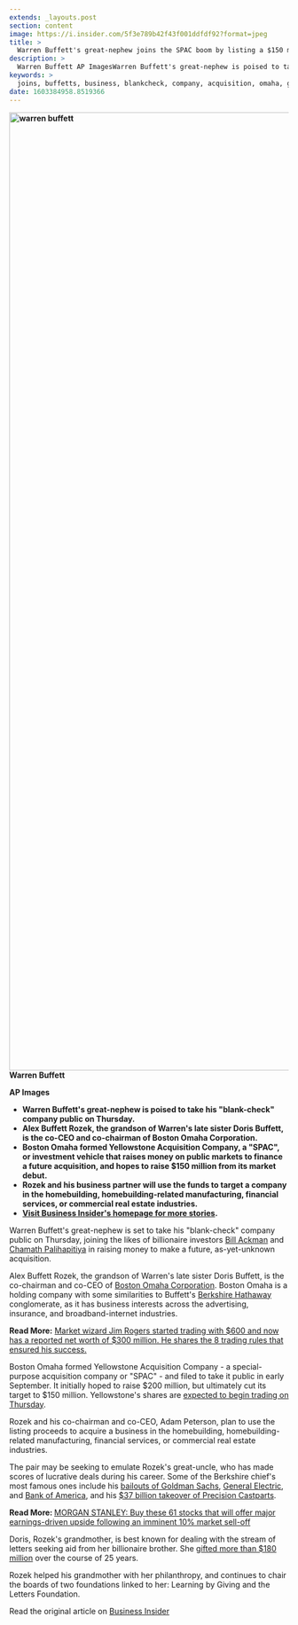 ```yaml
--- 
extends: _layouts.post 
section: content 
image: https://i.insider.com/5f3e789b42f43f001ddfdf92?format=jpeg 
title: > 
  Warren Buffett's great-nephew joins the SPAC boom by listing a $150 million blank-check company 
description: > 
  Warren Buffett AP ImagesWarren Buffett's great-nephew is poised to take his "blank-check" company public on Thursday.Alex Buffett Rozek, the grandson of Warren's late sister Doris Buffett, is the co-CEO and co-chairman of Boston Omaha Corporation.Boston Omaha formed Yellowstone Acquisition Company, a "SPAC", or investment vehicle that raises money on public markets to finance a future acquisition, and hopes to raise $150 million from its market debut.Warren Buffett's great-nephew is set to take his "blank-check" company public on Thursday, joining the likes of billionaire investors Bill Ackman and Chamath Palihapitiya in raising money to make a future, as-yet-unknown acquisition.Boston Omaha formed Yellowstone Acquisition Company - a special-purpose acquisition company or "SPAC" - and filed to take it public in early September. 
keywords: > 
  joins, buffetts, business, blankcheck, company, acquisition, omaha, greatnephew, boom, trading, cochairman, listing, market, warren, public, spac, buffett, million 
date: 1603384958.8519366 
--- 
```

<div><p><strong>&#13;
	<img alt="warren buffett" height="1728" width="3456" charset="" class="img-responsive imported-news-entry-img" src="https://i.insider.com/5f3e789b42f43f001ddfdf92?format=jpeg">&#13;
Warren Buffett&#13;
<p class="copyright">AP Images</p>&#13;
&#13;
</strong></p><ul><li><strong>Warren Buffett's great-nephew is poised to take his "blank-check" company public on Thursday.</strong></li><li><strong>Alex Buffett Rozek, the grandson of Warren's late sister Doris Buffett, is the co-CEO and co-chairman of Boston Omaha Corporation.</strong></li><li><strong>Boston Omaha formed Yellowstone Acquisition Company, a "SPAC", or investment vehicle that raises money on public markets to finance a future acquisition, and hopes to raise $150 million from its market debut.</strong></li><li><strong>Rozek and his business partner will use the funds to target a company in the homebuilding, homebuilding-related manufacturing, financial services, or commercial real estate industries.</strong></li><li><strong></strong><strong><a href="https://www.businessinsider.com/international?utm_source=markets&amp;utm_medium=ingest" target="_blank">Visit Business Insider's homepage for more stories</a>.</strong></li></ul><p>Warren Buffett's great-nephew is set to take his "blank-check" company public on Thursday, joining the likes of billionaire investors <a href="https://markets.businessinsider.com/news/stocks/bill-ackman-spac-psth-pershing-tontine-targets-buy-blank-check-2020-10-1029665772#?utm_source=markets&amp;utm_medium=ingest" target="_blank">Bill Ackman</a> and <a href="https://markets.businessinsider.com/news/stocks/social-capital-spac-ipoc-clover-health-deal-chamath-palihapitiya-merger-2020-10-1029652323?utm_source=markets&amp;utm_medium=ingest" target="_blank">Chamath Palihapitiya</a> in raising money to make a future, as-yet-unknown acquisition.</p><p>Alex Buffett Rozek, the grandson of Warren's late sister Doris Buffett, is the co-chairman and co-CEO of <a href="https://markets.businessinsider.com/stocks/bomn-stock?utm_source=markets&amp;utm_medium=ingest" target="_blank">Boston Omaha Corporation</a>. Boston Omaha is a holding company with some similarities to Buffett's <a href="https://markets.businessinsider.com/stocks/brk-b-stock?utm_source=markets&amp;utm_medium=ingest" target="_blank">Berkshire Hathaway</a> conglomerate, as it has business interests across the advertising, insurance, and broadband-internet industries.</p><p><strong>Read More:</strong>&#160;<a href="https://www.businessinsider.com/investing-trading-strategy-jim-rogers-8-rules-for-big-returns-2020-10?utm_source=markets&amp;utm_medium=ingest" target="_blank" rel="noopener noreferrer">Market wizard Jim Rogers started trading with $600 and now has a reported net worth of $300 million. He shares the 8 trading rules that ensured his success.</a> &#13;
    </p><p class="htl-ad ">&#13;
    </p>&#13;
&#13;
    <p class="htl-ad ">&#13;
    </p>&#13;
<p>Boston Omaha formed Yellowstone Acquisition Company - a special-purpose acquisition company or "SPAC" - and filed to take it public in early September. It initially hoped to raise $200 million, but ultimately cut its target to $150 million. Yellowstone's shares are <a href="https://www.sec.gov/Archives/edgar/data/1823587/000121390020032428/0001213900-20-032428-index.htm" target="_blank">expected to begin trading on Thursday</a>.</p><p>Rozek and his co-chairman and co-CEO, Adam Peterson, plan to use the listing proceeds to acquire a business in the homebuilding, homebuilding-related manufacturing, financial services, or commercial real estate industries.</p><p>The pair may be seeking to emulate Rozek's great-uncle, who has made scores of lucrative deals during his career. Some of the Berkshire chief's most famous ones include his <a href="https://markets.businessinsider.com/news/stocks/warren-buffett-berkshire-hathaway-goldman-sachs-sale-billions-return-bailout-2020-5-1029212109#?utm_source=markets&amp;utm_medium=ingest" target="_blank">bailouts of Goldman Sachs</a>, <a href="https://markets.businessinsider.com/news/stocks/warren-buffett-invested-3-billion-general-electric-ge-2008-crisis-2020-6-1029327040#?utm_source=markets&amp;utm_medium=ingest" target="_blank">General Electric</a>, and <a href="https://markets.businessinsider.com/news/stocks/warren-buffett-invested-5-billion-bank-of-america-made-fortune-2020-10-1029690339#:~:text=to%20BI%20Prime-,Warren%20Buffett%20plowed%20%245%20billion%20into%20Bank%20of%20America%20during,a%20fortune%20in%20the%20process.&amp;text=Warren%20Buffett%20invested%20%245%20billion,cushion%20to%20the%20struggling%20lender.?utm_source=markets&amp;utm_medium=ingest" target="_blank">Bank of America</a>, and his <a href="https://www.businessinsider.com/berkshire-hathaway-to-buy-precision-castparts-2015-8?utm_source=markets&amp;utm_medium=ingest" target="_blank">$37 billion takeover of Precision Castparts</a>.</p><p><strong>Read More:&#160;</strong><a href="https://www.businessinsider.com/stock-picks-to-buy-61-companies-upside-earnings-2021-ms-2020-10?utm_source=markets&amp;utm_medium=ingest" target="_blank" rel="noopener noreferrer">MORGAN STANLEY: Buy these 61 stocks that will offer major earnings-driven upside following an imminent 10% market sell-off</a></p><p>Doris, Rozek's grandmother, is best known for dealing with the stream of letters seeking aid from her billionaire brother. She <a href="https://learningbygivingfoundation.org/blogs/lxg-team/alex-buffett-rozek" target="_blank">gifted more than $180 million</a> over the course of 25 years. &#13;
    </p><p class="htl-ad ">&#13;
    </p>&#13;
&#13;
    <p class="htl-ad ">&#13;
    </p>&#13;
<p>Rozek helped his grandmother with her philanthropy, and continues to chair the boards of two foundations linked to her: Learning by Giving and the Letters Foundation.</p><a></a><p>Read the original article on <a href="https://www.businessinsider.com/warren-buffett-great-nephew-joins-spac-boom-raising-150-million-2020-10" target="_blank">Business Insider</a> </p></div>